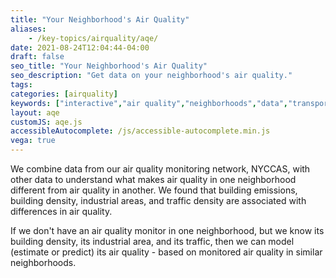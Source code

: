```yaml
---
title: "Your Neighborhood's Air Quality"
aliases:
    - /key-topics/airquality/aqe/
date: 2021-08-24T12:04:44-04:00
draft: false
seo_title: "Your Neighborhood's Air Quality"
seo_description: "Get data on your neighborhood's air quality."
tags: 
categories: [airquality]
keywords: ["interactive","air quality","neighborhoods","data","transportation","buildings","emissions","exhaust","cars","traffic"]
layout: aqe
customJS: aqe.js
accessibleAutocomplete: /js/accessible-autocomplete.min.js
vega: true
---
```


We combine data from our air quality monitoring network, NYCCAS, with other data to understand what makes air quality in one neighborhood different from air quality in another. We found that building emissions, building density, industrial areas, and traffic density are associated with differences in air quality.

If we don't have an air quality monitor in one neighborhood, but we know its building density, its industrial area, and its traffic, then we can model (estimate or predict) its air quality - based on monitored air quality in similar neighborhoods.
